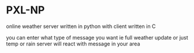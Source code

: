 # PXL-NP

online weather server written in python
with client written in C

you can enter what type of message you want ie full weather update or just temp or rain
server will react with message in your area
